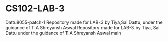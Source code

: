 # CS102-LAB-3
Dattu8055-patch-1
Repository made for LAB-3 by Tiya,Sai Dattu, under the guidance of T.A Shreyansh Aswal
Repository made for LAB-3 by Tiya, Sai Dattu under the guidance of T.A Shreyansh Aswal
main